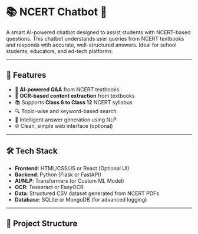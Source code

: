 # 📚 NCERT Chatbot 🤖

A smart AI-powered chatbot designed to assist students with NCERT-based questions. This chatbot understands user queries from NCERT textbooks and responds with accurate, well-structured answers. Ideal for school students, educators, and ed-tech platforms.

---

## 🚀 Features

- 💬 **AI-powered Q&A** from NCERT textbooks
- 📄 **OCR-based content extraction** from textbooks
- 📚 Supports **Class 6 to Class 12** NCERT syllabus
- 🔍 Topic-wise and keyword-based search
- 🧠 Intelligent answer generation using NLP
- 🌐 Clean, simple web interface (optional)

---

## 🛠️ Tech Stack

- **Frontend**: HTML/CSS/JS or React (Optional UI)
- **Backend**: Python (Flask or FastAPI)
- **AI/NLP**: Transformers (or Custom ML Model)
- **OCR**: Tesseract or EasyOCR
- **Data**: Structured CSV dataset generated from NCERT PDFs
- **Database**: SQLite or MongoDB (for advanced logging)

---

## 📁 Project Structure

